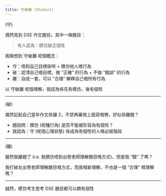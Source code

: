 ```yaml
---
title: 守破離 (Shuhari)
---
```


(守)

偶然見到 DSE 作文題目，其中一條題目：

> 有人認為：模仿缺乏個性

我聯想到 守破離 呢個概念：

- 守：唔知自己目標係咩 + 模仿他人嘅行為
- 破：認清自己嘅目標，做 “正確” 的行為 + 不做 “錯誤” 的行為
- 離：自成一套，可以 “合理” 解釋自己嘅所有行為

以 守破離 呢個理解，我認為係先有模仿，後有個性

---

(破)

颯然記起自己當年作文係攞 2，不禁再審視上面寫嘅嘢，好似係離題？

- 題目問：模仿 (呢種行為) 是否不能被形容為有個性？
- 我認為：守 (呢個心理狀態) 係成為有個性的人嘅必經階段

---

(離)

雖然我離題了 (i.e. 我模仿唔到出卷老師理解題目嘅方式)，但是我 “錯” 了嗎？

我打破左出卷老師理解題目嘅方式，而我嘅新理解，不也是一個 “合理” 嘅理解嗎？

---

誠然，模仿考生思考 DSE 題目都可以頗有個性
